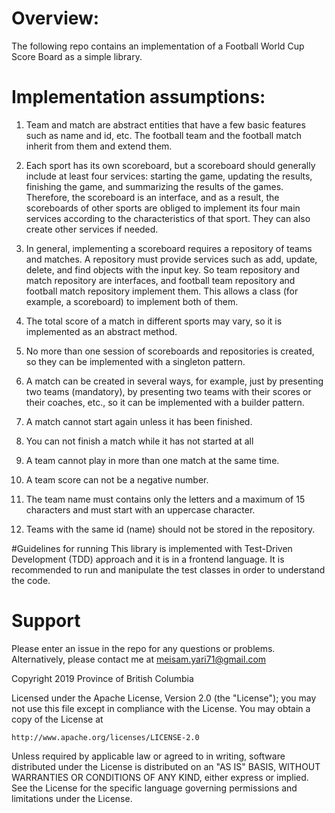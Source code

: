 # Overview:
The following repo contains an implementation of a Football World Cup Score Board as a simple library.

# Implementation assumptions:
1. Team and match are abstract entities that have a few basic features such as name and id, etc. The football team and 
the football match inherit from them and extend them.

2. Each sport has its own scoreboard, but a scoreboard should generally include at least four services: starting the 
game, updating the results, finishing the game, and summarizing the results of the games. Therefore, the scoreboard is 
an interface, and as a result, the scoreboards of other sports are obliged to implement its four main services according
to the characteristics of that sport. They can also create other services if needed.

3. In general, implementing a scoreboard requires a repository of teams and matches. A repository must provide services
such as add, update, delete, and find objects with the input key. So team repository and match repository are
interfaces, and football team repository and football match repository implement them. This allows a class (for 
example, a scoreboard) to implement both of them.

4. The total score of a match in different sports may vary, so it is implemented as an abstract method.

5. No more than one session of scoreboards and repositories is created, so they can be implemented with a singleton 
pattern.

6. A match can be created in several ways, for example, just by presenting two teams (mandatory), by presenting two 
teams with their scores or their coaches, etc., so it can be implemented with a builder pattern.

7. A match cannot start again unless it has been finished.

8. You can not finish a match while it has not started at all

9. A team cannot play in more than one match at the same time.

10. A team score can not be a negative number.

11. The team name must contains only the letters and a maximum of 15  characters and must start with an uppercase 
character.

12. Teams with the same id (name) should not be stored in the repository.

#Guidelines for running 
 This library is implemented with Test-Driven Development (TDD) approach and it is in a frontend language. It is 
 recommended to run and manipulate the test classes in order to understand the code.
 
 # Support
 Please enter an issue in the repo for any questions or problems.
 Alternatively, please contact me at meisam.yari71@gmail.com
 
 
 Copyright 2019 Province of British Columbia
 
 Licensed under the Apache License, Version 2.0 (the "License");
 you may not use this file except in compliance with the License.
 You may obtain a copy of the License at 
 
    http://www.apache.org/licenses/LICENSE-2.0
 
 Unless required by applicable law or agreed to in writing, software
 distributed under the License is distributed on an "AS IS" BASIS,
 WITHOUT WARRANTIES OR CONDITIONS OF ANY KIND, either express or implied.
 See the License for the specific language governing permissions and
 limitations under the License.
 
 
 

